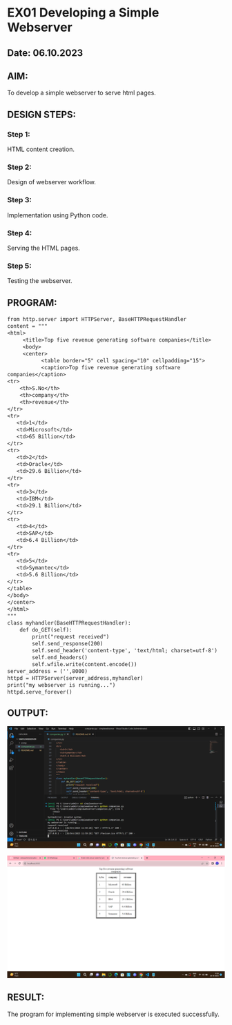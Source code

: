 # EX01 Developing a Simple Webserver
## Date: 06.10.2023

## AIM:
To develop a simple webserver to serve html pages.

## DESIGN STEPS:
### Step 1: 
HTML content creation.

### Step 2:
Design of webserver workflow.

### Step 3:
Implementation using Python code.

### Step 4:
Serving the HTML pages.

### Step 5:
Testing the webserver.

## PROGRAM:
```
from http.server import HTTPServer, BaseHTTPRequestHandler
content = """
<html>
     <title>Top five revenue generating software companies</title>
     <body>
     <center>
           <table border="5" cell spacing="10" cellpadding="15">
           <caption>Top five revenue generating software companies</caption>
<tr>
    <th>S.No</th>
    <th>company</th>
    <th>revenue</th>
</tr>
<tr>
   <td>1</td>
   <td>Microsoft</td>
   <td>65 Billion</td>
</tr>
<tr>
   <td>2</td>
   <td>Oracle</td>
   <td>29.6 Billion</td>
</tr>
<tr>
   <td>3</td>
   <td>IBM</td>
   <td>29.1 Billion</td>
</tr>
<tr>
   <td>4</td>
   <td>SAP</td>
   <td>6.4 Billion</td>
</tr>
<tr>
   <td>5</td>
   <td>Symantec</td>
   <td>5.6 Billion</td>
</tr>
</table>
</body>
</center>
</html>
"""
class myhandler(BaseHTTPRequestHandler):
    def do_GET(self):
        print("request received")
        self.send_response(200)
        self.send_header('content-type', 'text/html; charset=utf-8')
        self.end_headers()
        self.wfile.write(content.encode())
server_address = ('',8000)
httpd = HTTPServer(server_address,myhandler)
print("my webserver is running...")
httpd.serve_forever()
```
## OUTPUT:
![Alt text](<Screenshot (16).png>)

![Alt text](<Screenshot (17).png>)

## RESULT:
The program for implementing simple webserver is executed successfully.
